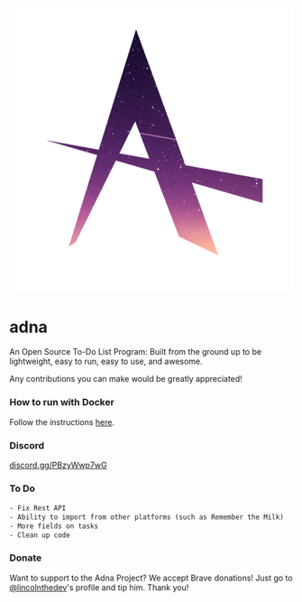 ![Adna Project Logo](AdnaProject.png)

# adna
An Open Source To-Do List Program: Built from the ground up to be lightweight, easy to run, easy to use, and awesome.

Any contributions you can make would be greatly appreciated!

### How to run with Docker
Follow the instructions [here](https://hub.docker.com/r/lincolnthedev/adna).

### Discord

[discord.gg/PBzyWwp7wG](https://discord.gg/PBzyWwp7wG)

### To Do
    - Fix Rest API
    - Ability to import from other platforms (such as Remember the Milk)
    - More fields on tasks
    - Clean up code

### Donate
Want to support to the Adna Project? We accept Brave donations! Just go to [@lincolnthedev](https://github.com/lincolnthedev)'s profile and tip him. Thank you!
